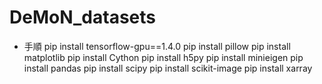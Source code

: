 # DeMoN_datasets
* 手順
pip install tensorflow-gpu==1.4.0
pip install pillow
pip install matplotlib
pip install Cython
pip install h5py
pip install minieigen
pip install pandas
pip install scipy
pip install scikit-image
pip install xarray

